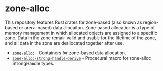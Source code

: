# zone-alloc

This repository features Rust crates for zone-based (also known as region-based or arena-based) data allocaiton. Zone-based allocation is a type of memory management in which allocated objects are assigned to a specific zone. Data in the zone remain valid and usable for the lifetime of the zone, and all data in the zone are deallocated together after use.

- [`zone-alloc`](./zone-alloc) - Containers for zone-based data allocation.
- [`zone-alloc-strong-handle-derive`](./zone-alloc-strong-handle-derive) - Procedural macro for zone-alloc StrongHandle types.
